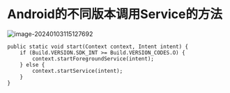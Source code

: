 # Android的不同版本调用Service的方法

![image-20240103115127692](https://s2.loli.net/2024/01/03/DCzjXoSyRfeV5Jk.png)

```
public static void start(Context context, Intent intent) {
    if (Build.VERSION.SDK_INT >= Build.VERSION_CODES.O) {
        context.startForegroundService(intent);
    } else {
        context.startService(intent);
    }
}
```